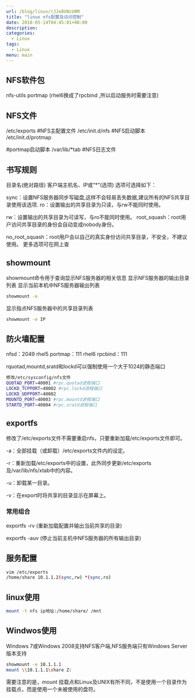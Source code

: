 ```yaml
---
url: /blog/linux/rJJe8UNcU0M
title: "linux nfs配置及访问控制"
date: 2018-05-14T04:45:01+08:00
description:
categories:
  - Linux
tags:
  - Linux
menu: main
---
```



## NFS软件包

nfs-utils portmap (rhel6换成了rpcbind ,所以启动服务时需要注意)

## NFS文件

/etc/exports #NFS主配置文件 /etc/init.d/nfs #NFS启动脚本 /etc/init.d/protmap

#portmap启动脚本 /var/lib/*tab #NFS日志文件

## 书写规则

目录名(绝对路径) 客户端主机名、IP或“*”(选项) 选项可选择如下：

sync：设置NFS服务器同步写磁盘,这样不会轻易丢失数据,建议所有的NFS共享目录使用该选项. ro：设置输出的共享目录为只读，与rw不能同时使用。

rw：设置输出的共享目录为可读写，与ro不能同时使用。 root_squash：root用户访问共享目录的身份会自动变成nobody身份。

no_root_squash：root用户会以自己的真实身份访问共享目录，不安全，不建议使用。 更多选项可在网上查

## showmount

showmount命令用于查询显示NFS服务器的相关信息 显示NFS服务器的输出目录列表 显示当前本机中NFS服务器输出列表

```bash
showmount -e

```

显示指点NFS服务器中的共享目录列表

```bash
showmount -e IP

```

## 防火墙配置

nfsd：2049 rhel5 portmap：111 rhel6 rpcbind：111

rquotad,mountd,sratd和lockd可以强制使用一个大于1024的静态端口

```bash
修改/etc/sysconfig/nfs文件
QUOTAD_PORT=40001 #rpc.quotad进程端口
LOCKD_TCPPORT=40002 #rpc.lockd进程端口
LOCKD_UDPPORT=40002
MOUNTD_PORT=40003 #rpc.mountd进程端口
STARTD_PORT=40004 #rpc.sratd进程端口

```

## exportfs

修改了/etc/exports文件不需要重启nfs，只要重新加载/etc/exports文件即可。

-a：全部挂载（或卸载）/etc/exports文件内的设定。

-r：重新加载/etc/exports中的设置，此外同步更新/etc/exports及/var/lib/nfs/xtab中的内容。

-u：卸载某一目录。

-v：在export时将共享的目录显示在屏幕上。

### 常用组合

exportfs -rv (重新加载配置并输出当前共享的目录)

exportfs -auv (停止当前主机中NFS服务器的所有输出目录)

## 服务配置

```bash
vim /etc/exports
/home/share 10.1.1.2(sync,rw) *(sync,ro)

```

## linux使用

```bash
mount -t nfs ip地址:/home/share/ /mnt

```

## Windwos使用

Windows 7或Windows 2008支持NFS客户端,NFS服务端只有Windows Server版本支持

```bash
showmount -e 10.1.1.1
mount \\10.1.1.1\share Z:

```

需要注意的是，mount 挂载点和Linux及UNIX有所不同，不是使用一个目录作为挂载点，而是使用一个未被使用的盘符。